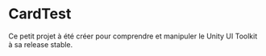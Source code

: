# CardTest

Ce petit projet à été créer pour comprendre et manipuler le Unity UI Toolkit à sa release stable.
